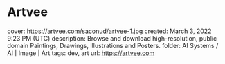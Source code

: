 # Artvee

cover: https://artvee.com/saconud/artvee-1.jpg
created: March 3, 2022 9:23 PM (UTC)
description: Browse and download high-resolution, public domain Paintings, Drawings, Illustrations and Posters.
folder: AI Systems / AI | Image | Art
tags: dev, art
url: https://artvee.com